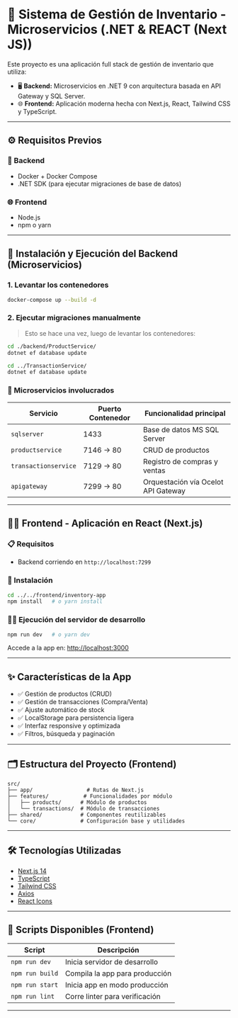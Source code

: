 # 🧩 Sistema de Gestión de Inventario - Microservicios (.NET & REACT (Next JS))

Este proyecto es una aplicación full stack de gestión de inventario que utiliza:

- 🖥️ **Backend:** Microservicios en .NET 9 con arquitectura basada en API Gateway y SQL Server.
- 🌐 **Frontend:** Aplicación moderna hecha con Next.js, React, Tailwind CSS y TypeScript.

---

## ⚙️ Requisitos Previos

### 🔧 Backend
- Docker + Docker Compose
- .NET SDK (para ejecutar migraciones de base de datos)

### 🌐 Frontend
- Node.js
- npm o yarn

---

## 🐳 Instalación y Ejecución del Backend (Microservicios)

### 1. Levantar los contenedores
```bash
docker-compose up --build -d
```

### 2. Ejecutar migraciones manualmente

> Esto se hace una vez, luego de levantar los contenedores:

```bash
cd ./backend/ProductService/
dotnet ef database update

cd ../TransactionService/
dotnet ef database update
```

### 🧠 Microservicios involucrados

| Servicio             | Puerto Contenedor | Funcionalidad principal              |
|----------------------|-------------------|-------------------------------------|
| `sqlserver`          | 1433              | Base de datos MS SQL Server         |
| `productservice`     | 7146 → 80         | CRUD de productos                   |
| `transactionservice` | 7129 → 80         | Registro de compras y ventas        |
| `apigateway`         | 7299 → 80         | Orquestación vía Ocelot API Gateway |

---

## 🧑‍💻 Frontend - Aplicación en React (Next.js)

### 📋 Requisitos

- Backend corriendo en `http://localhost:7299`

### 🚀 Instalación

```bash
cd ../../frontend/inventory-app
npm install   # o yarn install
```

### 🏃‍♂️ Ejecución del servidor de desarrollo

```bash
npm run dev   # o yarn dev
```

Accede a la app en: [http://localhost:3000](http://localhost:3000)

---

## ✨ Características de la App

- ✅ Gestión de productos (CRUD)
- ✅ Gestión de transacciones (Compra/Venta)
- ✅ Ajuste automático de stock
- ✅ LocalStorage para persistencia ligera
- ✅ Interfaz responsive y optimizada
- ✅ Filtros, búsqueda y paginación

---

## 🗂️ Estructura del Proyecto (Frontend)

```
src/
├── app/                 # Rutas de Next.js
├── features/           # Funcionalidades por módulo
│   ├── products/      # Módulo de productos
│   └── transactions/  # Módulo de transacciones
├── shared/            # Componentes reutilizables
└── core/              # Configuración base y utilidades
```

---

## 🛠️ Tecnologías Utilizadas

- [Next.js 14](https://nextjs.org/)
- [TypeScript](https://www.typescriptlang.org/)
- [Tailwind CSS](https://tailwindcss.com/)
- [Axios](https://axios-http.com/)
- [React Icons](https://react-icons.github.io/react-icons/)

---

## 📜 Scripts Disponibles (Frontend)

| Script            | Descripción                         |
|------------------|-------------------------------------|
| `npm run dev`     | Inicia servidor de desarrollo      |
| `npm run build`   | Compila la app para producción     |
| `npm run start`   | Inicia app en modo producción      |
| `npm run lint`    | Corre linter para verificación     |

---


